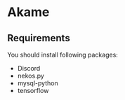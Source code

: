# Akame

## Requirements

You should install following packages:
* Discord
* nekos.py
* mysql-python
* tensorflow
